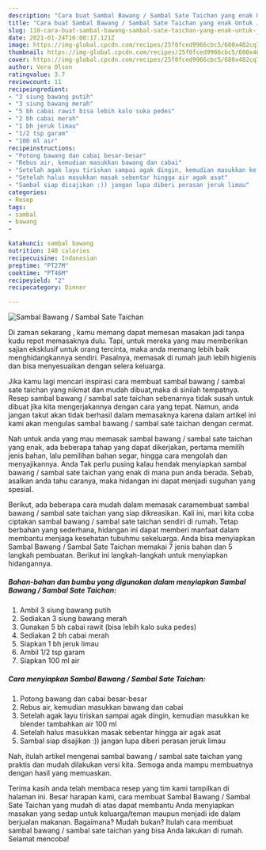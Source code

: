 ```yaml
---
description: "Cara buat Sambal Bawang / Sambal Sate Taichan yang enak Untuk Jualan"
title: "Cara buat Sambal Bawang / Sambal Sate Taichan yang enak Untuk Jualan"
slug: 110-cara-buat-sambal-bawang-sambal-sate-taichan-yang-enak-untuk-jualan
date: 2021-01-24T16:08:17.121Z
image: https://img-global.cpcdn.com/recipes/25f0fced9966cbc5/680x482cq70/sambal-bawang-sambal-sate-taichan-foto-resep-utama.jpg
thumbnail: https://img-global.cpcdn.com/recipes/25f0fced9966cbc5/680x482cq70/sambal-bawang-sambal-sate-taichan-foto-resep-utama.jpg
cover: https://img-global.cpcdn.com/recipes/25f0fced9966cbc5/680x482cq70/sambal-bawang-sambal-sate-taichan-foto-resep-utama.jpg
author: Vera Olson
ratingvalue: 3.7
reviewcount: 11
recipeingredient:
- "3 siung bawang putih"
- "3 siung bawang merah"
- "5 bh cabai rawit bisa lebih kalo suka pedes"
- "2 bh cabai merah"
- "1 bh jeruk limau"
- "1/2 tsp garam"
- "100 ml air"
recipeinstructions:
- "Potong bawang dan cabai besar-besar"
- "Rebus air, kemudian masukkan bawang dan cabai"
- "Setelah agak layu tiriskan sampai agak dingin, kemudian masukkan ke blender tambahkan air 100 ml"
- "Setelah halus masukkan masak sebentar hingga air agak asat"
- "Sambal siap disajikan :)) jangan lupa diberi perasan jeruk limau"
categories:
- Resep
tags:
- sambal
- bawang
- 

katakunci: sambal bawang  
nutrition: 148 calories
recipecuisine: Indonesian
preptime: "PT27M"
cooktime: "PT46M"
recipeyield: "2"
recipecategory: Dinner

---
```



![Sambal Bawang / Sambal Sate Taichan](https://img-global.cpcdn.com/recipes/25f0fced9966cbc5/680x482cq70/sambal-bawang-sambal-sate-taichan-foto-resep-utama.jpg)

Di zaman  sekarang , kamu memang dapat memesan masakan jadi tanpa kudu repot memasaknya dulu. Tapi, untuk mereka yang mau memberikan sajian eksklusif untuk orang tercinta, maka anda memang lebih baik menghidangkannya sendiri. Pasalnya, memasak di rumah jauh lebih higienis dan bisa menyesuaikan dengan selera keluarga.

Jika kamu lagi mencari inspirasi cara membuat sambal bawang / sambal sate taichan yang nikmat dan mudah dibuat,maka di sinilah tempatnya. Resep sambal bawang / sambal sate taichan  sebenarnya tidak susah untuk dibuat jika kita mengerjakannya dengan cara yang tepat. Namun, anda jangan takut akan tidak berhasil dalam memasaknya 
karena dalam artikel ini kami akan mengulas sambal bawang / sambal sate taichan dengan cermat.  



Nah untuk anda yang mau memasak sambal bawang / sambal sate taichan yang enak, ada beberapa tahap yang dapat dikerjakan, pertama memilih jenis bahan, lalu pemilihan bahan segar, hingga cara mengolah dan menyajikannya. Anda Tak perlu pusing kalau hendak menyiapkan sambal bawang / sambal sate taichan yang enak di mana pun anda berada. Sebab, asalkan anda  tahu caranya, maka hidangan ini dapat menjadi suguhan yang spesial.

Berikut, ada beberapa cara mudah dalam memasak caramembuat sambal bawang / sambal sate taichan yang siap dikreasikan. Kali ini, mari kita coba ciptakan sambal bawang / sambal sate taichan sendiri di rumah. Tetap berbahan yang sederhana, hidangan ini dapat memberi manfaat dalam membantu menjaga kesehatan tubuhmu sekeluarga. Anda bisa menyiapkan Sambal Bawang / Sambal Sate Taichan memakai 7 jenis bahan dan 5 langkah pembuatan. Berikut ini langkah-langkah untuk menyiapkan hidangannya.

<!--inarticleads1-->

##### Bahan-bahan dan bumbu yang digunakan dalam menyiapkan Sambal Bawang / Sambal Sate Taichan:

1. Ambil 3 siung bawang putih
1. Sediakan 3 siung bawang merah
1. Gunakan 5 bh cabai rawit (bisa lebih kalo suka pedes)
1. Sediakan 2 bh cabai merah
1. Siapkan 1 bh jeruk limau
1. Ambil 1/2 tsp garam
1. Siapkan 100 ml air




<!--inarticleads2-->

##### Cara menyiapkan Sambal Bawang / Sambal Sate Taichan:

1. Potong bawang dan cabai besar-besar
1. Rebus air, kemudian masukkan bawang dan cabai
1. Setelah agak layu tiriskan sampai agak dingin, kemudian masukkan ke blender tambahkan air 100 ml
1. Setelah halus masukkan masak sebentar hingga air agak asat
1. Sambal siap disajikan :)) jangan lupa diberi perasan jeruk limau




Nah, itulah artikel mengenai  sambal bawang / sambal sate taichan  yang praktis dan mudah dilakukan versi kita. Semoga anda mampu membuatnya dengan hasil yang memuaskan. 

Terima kasih anda telah membaca resep yang tim kami tampilkan di halaman ini. Besar harapan kami, cara membuat  Sambal Bawang / Sambal Sate Taichan yang mudah di atas dapat membantu Anda menyiapkan masakan yang sedap untuk keluarga/teman maupun menjadi ide dalam berjualan makanan. Bagaimana? Mudah bukan? Itulah cara membuat sambal bawang / sambal sate taichan yang bisa Anda lakukan di rumah. Selamat mencoba!

